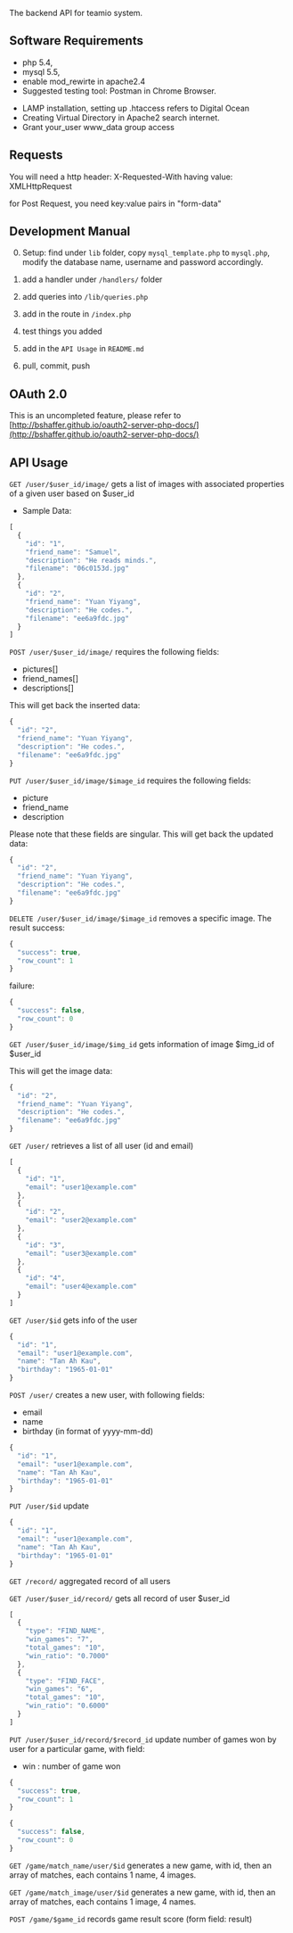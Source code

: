 The backend API for teamio system.

## Software Requirements

* php 5.4, 
* mysql 5.5,
* enable mod_rewirte in apache2.4
* Suggested testing tool: Postman in Chrome Browser.

 - LAMP installation, setting up .htaccess refers to Digital Ocean
 - Creating Virtual Directory in Apache2 search internet.
 - Grant your_user www_data group access

## Requests
You will need a http header:
X-Requested-With
 having value:
XMLHttpRequest

for Post Request, you need key:value pairs in "form-data"

## Development Manual
0. Setup: find under `lib` folder, copy `mysql_template.php` to `mysql.php`, modify the database name, username and password accordingly.

1. add a handler under `/handlers/` folder

2. add queries into `/lib/queries.php`

3. add in the route in `/index.php`

4. test things you added

5. add in the `API Usage` in `README.md`

6. pull, commit, push

## OAuth 2.0
This is an uncompleted feature, please refer to [http://bshaffer.github.io/oauth2-server-php-docs/](http://bshaffer.github.io/oauth2-server-php-docs/)

## API Usage

`GET /user/$user_id/image/` gets a list of images with associated properties of a given user based on $user_id

* Sample Data:
```javascript
[
  {
    "id": "1",
    "friend_name": "Samuel",
    "description": "He reads minds.",
    "filename": "06c0153d.jpg"
  },
  {
    "id": "2",
    "friend_name": "Yuan Yiyang",
    "description": "He codes.",
    "filename": "ee6a9fdc.jpg"
  }
]
```


`POST /user/$user_id/image/` requires the following fields:

 * pictures[]
 * friend_names[]
 * descriptions[]

This will get back the inserted data:
```javascript
{
  "id": "2",
  "friend_name": "Yuan Yiyang",
  "description": "He codes.",
  "filename": "ee6a9fdc.jpg"
}
```

`PUT /user/$user_id/image/$image_id` requires the following fields:

* picture
* friend_name
* description
 
Please note that these fields are singular.
This will get back the updated data:
```javascript
{
  "id": "2",
  "friend_name": "Yuan Yiyang",
  "description": "He codes.",
  "filename": "ee6a9fdc.jpg"
}
```

`DELETE /user/$user_id/image/$image_id` removes a specific image.
The result
success:
```javascript
{
  "success": true,
  "row_count": 1
}
```
failure:
```javascript
{
  "success": false,
  "row_count": 0
}
```

`GET /user/$user_id/image/$img_id` gets information of image $img_id of $user_id

This will get the image data:
```javascript
{
  "id": "2",
  "friend_name": "Yuan Yiyang",
  "description": "He codes.",
  "filename": "ee6a9fdc.jpg"
}
```


`GET /user/` retrieves a list of all user (id and email)

```javascript
[
  {
    "id": "1",
    "email": "user1@example.com"
  },
  {
    "id": "2",
    "email": "user2@example.com"
  },
  {
    "id": "3",
    "email": "user3@example.com"
  },
  {
    "id": "4",
    "email": "user4@example.com"
  }
]
```


`GET /user/$id` gets info of the user

```javascript
{
  "id": "1",
  "email": "user1@example.com",
  "name": "Tan Ah Kau",
  "birthday": "1965-01-01"
}
```

`POST /user/` creates a new user, with following fields:

* email
* name
* birthday (in format of yyyy-mm-dd)

```javascript
{
  "id": "1",
  "email": "user1@example.com",
  "name": "Tan Ah Kau",
  "birthday": "1965-01-01"
}
```

`PUT /user/$id` update

```javascript
{
  "id": "1",
  "email": "user1@example.com",
  "name": "Tan Ah Kau",
  "birthday": "1965-01-01"
}
```

`GET /record/` aggregated record of all users

`GET /user/$user_id/record/` gets all record of user $user_id

```javascript
[
  {
    "type": "FIND_NAME",
    "win_games": "7",
    "total_games": "10",
    "win_ratio": "0.7000"
  },
  {
    "type": "FIND_FACE",
    "win_games": "6",
    "total_games": "10",
    "win_ratio": "0.6000"
  }
]
```

`PUT /user/$user_id/record/$record_id` update number of games won by user for a particular game, with field:

* win : number of game won


```javascript
{
  "success": true,
  "row_count": 1
}
```

```javascript
{
  "success": false,
  "row_count": 0
}
```


`GET /game/match_name/user/$id` generates a new game, with id, then an array of matches, each contains 1 name, 4 images.

`GET /game/match_image/user/$id` generates a new game, with id, then an array of matches, each contains 1 image, 4 names.

`POST /game/$game_id` records game result score (form field: result)
